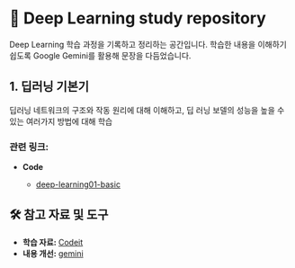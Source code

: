 # 🚀 Deep Learning study repository

Deep Learning 학습 과정을 기록하고 정리하는 공간입니다.
학습한 내용을 이해하기 쉽도록 Google Gemini를 활용해 문장을 다듬었습니다.

## 1\. 딥러닝 기본기

딥러닝 네트워크의 구조와 작동 원리에 대해 이해하고, 딥 러닝 보델의 성능을 높을 수 있는 여러가지 방법에 대해 학습

### **관련 링크**:

* **Code**

  * [deep-learning01-basic](./deep-learning01-basic/)

## 🛠️ 참고 자료 및 도구

* **학습 자료:** [Codeit](https://www.codeit.kr/)
* **내용 개선:** [gemini](https://gemini.google.com/?hl=ko)
